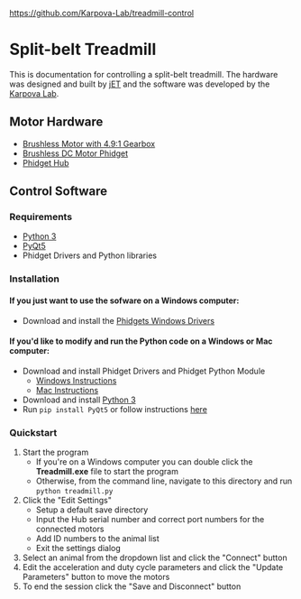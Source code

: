 https://github.com/Karpova-Lab/treadmill-control
# Split-belt Treadmill 
This is documentation for controlling a split-belt treadmill. The hardware was designed and built by [jET](https://www.janelia.org/support-team/janelia-experimental-technology) and the software was developed by the [Karpova Lab](https://github.com/Karpova-Lab). 

<!-- - https://www.sciencedirect.com/science/article/pii/S0166432814001958
- https://www.sciencedirect.com/science/article/pii/S0966636216300376
- https://www.sciencedirect.com/science/article/abs/pii/S0306452213000754 -->


## Motor Hardware

- [Brushless Motor with 4.9:1 Gearbox](https://www.phidgets.com/?tier=3&catid=101&pcid=81&prodid=1077)
- [Brushless DC Motor Phidget](https://www.phidgets.com/?tier=3&catid=64&pcid=57&prodid=1013)
- [Phidget Hub](https://www.phidgets.com/?tier=3&catid=2&pcid=1&prodid=643)

## Control Software

### Requirements
- [Python 3](https://www.python.org)
- [PyQt5](https://www.riverbankcomputing.com/software/pyqt/intro)
- Phidget Drivers and Python libraries

### Installation
#### If you just want to use the sofware on a Windows computer:
-  Download and install the [Phidgets Windows Drivers](https://www.phidgets.com/docs/OS_-_Windows#Quick_Downloads)

#### If you'd like to modify and run the Python code on a Windows or Mac computer: 

-  Download and install Phidget Drivers and Phidget Python Module
    - [Windows Instructions](https://www.phidgets.com/docs/Language_-_Python_Windows_Command_Line)
    - [Mac Instructions](https://www.phidgets.com/docs/Language_-_Python_macOS_Terminal)
-  Download and install [Python 3](https://www.anaconda.com/distribution/)
-  Run `pip install PyQt5` or follow instructions [here](https://www.riverbankcomputing.com/software/pyqt/download5)
    
### Quickstart

1. Start the program
    - If you're on a Windows computer you can double click the **Treadmill.exe** file to start the program
    - Otherwise, from the command line, navigate to this directory and run `python treadmill.py`
2. Click the "Edit Settings" 
    - Setup a default save directory
    - Input the Hub serial number and correct port numbers for the connected motors
    - Add ID numbers to the animal list
    - Exit the settings dialog
3. Select an animal from the dropdown list and click the "Connect" button
4. Edit the acceleration and duty cycle parameters and click the "Update Parameters" button to move the motors
5. To end the session click the "Save and Disconnect" button